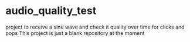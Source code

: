 # audio_quality_test
project to receive a sine wave and check it quality over time for clicks and pops
This project is just a blank repository at the moment

